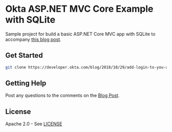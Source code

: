 # Okta ASP.NET MVC Core Example with SQLite

Sample project for build a basic ASP.NET Core MVC app with SQLite to accompany [this blog post](https://developer.okta.com/blog/2018/10/29/add-login-to-you-aspnetcore-app).

## Get Started

```sh
git clone https://developer.okta.com/blog/2018/10/29/add-login-to-you-aspnetcore-app
```

## Getting Help
Post any questions to the comments on the [Blog Post](https://developer.okta.com/blog/2018/10/29/add-login-to-you-aspnetcore-app).

## License
Apache 2.0 - See [LICENSE](LICENSE)
